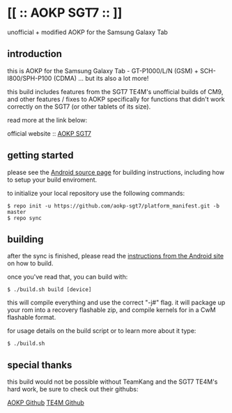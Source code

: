 [[ :: AOKP SGT7 :: ]] 
=====================
unofficial + modified AOKP for the Samsung Galaxy Tab

introduction
------------
this is AOKP for the Samsung Galaxy Tab - GT-P1000/L/N (GSM) + SCH-I800/SPH-P100 (CDMA) ... 
but its also a lot more!

this build includes features from the SGT7 TE4M's unofficial builds of CM9, and other features / fixes
to AOKP specifically for functions that didn't work correctly on the SGT7 (or other tablets of its size).

read more at the link below:

official website :: [AOKP SGT7](http://aokp.sgt7.net)

getting started
---------------
please see the [Android source page](http://source.android.com/source/index.html) for building
instructions, including how to setup your build enviroment.

to initialize your local repository use the following commands:

    $ repo init -u https://github.com/aokp-sgt7/platform_manifest.git -b master
    $ repo sync

building
--------
after the sync is finished, please read the 
[instructions from the Android site](http://s.android.com/source/building.html) on how to build.

once you've read that, you can build with:

    $ ./build.sh build [device]

this will compile everything and use the correct "-j#" flag. it will package
up your rom into a recovery flashable zip, and compile kernels for in a CwM flashable format.

for usage details on the build script or to learn more about it type:

    $ ./build.sh 

special thanks
--------------
this build would not be possible without TeamKang and the SGT7 TE4M's
hard work, be sure to check out their githubs:

[AOKP Github](http://github.com/AOKP)
[TE4M Github](http://github.com/sgt7)

